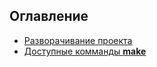 ## Оглавление
- [Разворачивание проекта](docs/initialization.md)
- [Доступные комманды **make**](docs/commands.md)